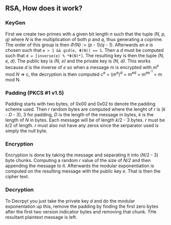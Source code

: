 ## RSA, How does it work?
### KeyGen
First we create two primes with a given bit length *n* such that the tuple *(N, p, q)* where *N* is the multiplication of both *p* and *q*, thus generating a coprime. The order of this group is then *Φ(N) := (p - 1)(q - 1)*.
Afterwards an *e* is chosen such that `e > 1 && gcd(e, Φ(N)) == 1`. Then a *d* must be computed such that `d = [inverse(e) % *Φ(N)*]`. The resulting key is then the tuple *(N, e, d)*. The public key is *(N, e)* and the private key is *(N, d)*. This works because *d* is the inverse of *e* so when a message m is encrypted with *m*<sup>*e*</sup> mod *N* => c, the decryption is then computed c<sup>e</sup> = (*m*<sup>e</sup>)<sup>d</sup> = m<sup>ed</sup> = m<sup>ee<sup>-1</sup></sup> = m mod N.

### Padding (PKCS #1 v1.5)
Padding starts with two bytes, of 0x00 and 0x02 to denote the padding scheme used. Then r random bytes are computed where the lenght of *r* is (*k* - *D* - 3), 3 for padding, *D* is the length of the message in bytes, *k* is the length of *N* in bytes. Each message will be of length *k*/2 - 3 bytes. *r* must be *k*/2 of length. *r* must also not have any zeros since the serparator used is simply the null byte. 

### Encryption
Encryption is done by taking the message and separating it into (*N*/2 - 3) byte chunks. Computing a random *r* value of the size of *N/2* and then appending the message to it. Afterwards the modular exponentiation is computed on the resulting message with the public key *e*. That is then the cipher text. 

### Decryption
To Decrpyt you just take the private key *d* and do the modular exponentation up this, remove the padding by finding the first zero bytes after the first two version indicatior bytes and removing that chunk. THe resultant plaintext message is left. 
